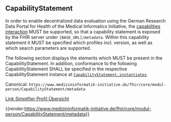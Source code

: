 ## CapabilityStatement

In order to enable decentralized data evaluation using the German Research Data Portal for Health of the Medical Informatics Initiative, the [capabilities interaction](https://www.hl7.org/fhir/http.html#capabilities) MUST be supported, so that a capability statement is exposed by the FHIR server under ``[BASE_URL]/metadata``. Within this capability statement it MUST be specified which profiles incl. version, as well as which search parameters are supported.

The following section displays the elements which MUST be present in the CapabilityStatement. In addition, conformance to the following CapabilityStatement SHALL be specified in the respective CapabilityStatement instance at [``CapabilityStatement.instantiates``](https://www.hl7.org/fhir/capabilitystatement-definitions.html#CapabilityStatement.instantiates).

Canonical: ```https://www.medizininformatik-initiative.de/fhir/core/modul-person/CapabilityStatement/metadata```

[Link Simplifier Profil Übersicht](https://simplifier.net/resolve?canonical=https://www.medizininformatik-initiative.de/fhir/core/modul-person/CapabilityStatement/metadata@1.0.15)

{{render:https://www.medizininformatik-initiative.de/fhir/core/modul-person/CapabilityStatement/metadata}}